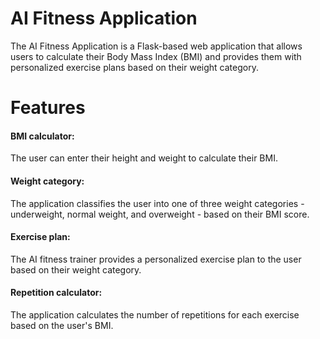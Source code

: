 # AI Fitness Application

The AI Fitness Application is a Flask-based web application that allows users to calculate their Body Mass Index (BMI) and provides them with personalized exercise plans based on their weight category.

# Features

#### BMI calculator: 
The user can enter their height and weight to calculate their BMI.
#### Weight category: 
The application classifies the user into one of three weight categories - underweight, normal weight, and overweight - based on their BMI score.
#### Exercise plan: 
The AI fitness trainer provides a personalized exercise plan to the user based on their weight category.
#### Repetition calculator: 
The application calculates the number of repetitions for each exercise based on the user's BMI.
